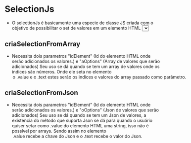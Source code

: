 # SelectionJs
- O selectionJs é basicamente uma especie de classe JS criada com o objetivo de possibilitar o set de valores em um elemento HTML <select>. Inicialmente conta com dois métodos principais que são criaSelectionFromArray e criaSelectionFromJson os nomes são bem sujestivos quanto a sua aplicação.

## criaSelectionFromArray
- Necessita dois parametros "idElement" (Id do elemento HTML onde serão adicionados os valores.) e "aOptions" (Array de valores que serão adicionados) Seu uso se dá quando se tem um array de valores onde os indices são números. Onde ele seta no elemento <option> o .value e o .text estes serão os indices e valores do array passado como parâmetro.

## criaSelectionFromJson
- Necessita dois parametros "idElement" (Id do elemento HTML onde serão adicionados os valores.) e "oOptions" (Json de valores que serão adicionados) Seu uso se dá quando se tem um Json de valores, a existencia do método que suporta Json se dá para quando o usuário quiser setar como .value do elemento HTML uma string, isso não é possível por arrays. Sendo assim no elemento <option> .value recebe a chave do Json e o .text recebe o valor do Json.